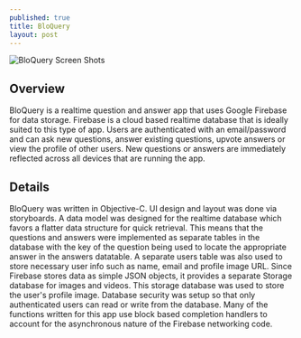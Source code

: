 ```yaml
---
published: true
title: BloQuery
layout: post
---
```

![BloQuery Screen Shots](https://jahedstrom.github.io/BloQueryScreenShots.png "BloQuery Screen Shots")

## Overview

BloQuery is a realtime question and answer app that uses Google Firebase for data storage.  Firebase is a cloud based realtime database that is ideally suited to this type of app.  Users are authenticated with an email/password and can ask new questions, answer existing questions, upvote answers or view the profile of other users.  New questions or answers are immediately reflected across all devices that are running the app.

## Details

BloQuery was written in Objective-C.  UI design and layout was done via storyboards.  A data model was designed for the realtime database which favors a flatter data structure for quick retrieval.  This means that the questions and answers were implemented as separate tables in the database with the key of the question being used to locate the appropriate answer in the answers datatable.  A separate users table was also used to store necessary user info such as name, email and profile image URL.  Since Firebase stores data as simple JSON objects, it provides a separate Storage database for images and videos.  This storage database was used to store the user's profile image.  Database security was setup so that only authenticated users can read or write from the database.  Many of the functions written for this app use block based completion handlers to account for the asynchronous nature of the Firebase networking code.